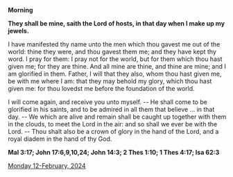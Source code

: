 **Morning**

**They shall be mine, saith the Lord of hosts, in that day when I make up my jewels.**
 
I have manifested thy name unto the men which thou gavest me out of the world: thine they were, and thou gavest them me; and they have kept thy word. I pray for them: I pray not for the world, but for them which thou hast given me; for they are thine. And all mine are thine, and thine are mine; and I am glorified in them. Father, I will that they also, whom thou hast given me, be with me where I am: that they may behold my glory, which thou hast given me: for thou lovedst me before the foundation of the world.
 
I will come again, and receive you unto myself. -- He shall come to be glorified in his saints, and to be admired in all them that believe ... in that day. -- We which are alive and remain shall be caught up together with them in the clouds, to meet the Lord in the air: and so shall we ever be with the Lord. -- Thou shalt also be a crown of glory in the hand of the Lord, and a royal diadem in the hand of thy God.  

**Mal 3:17; John 17:6,9,10,24; John 14:3; 2 Thes 1:10; 1 Thes 4:17; Isa 62:3**

[Monday 12-February, 2024](https://t.me/daily_light)
